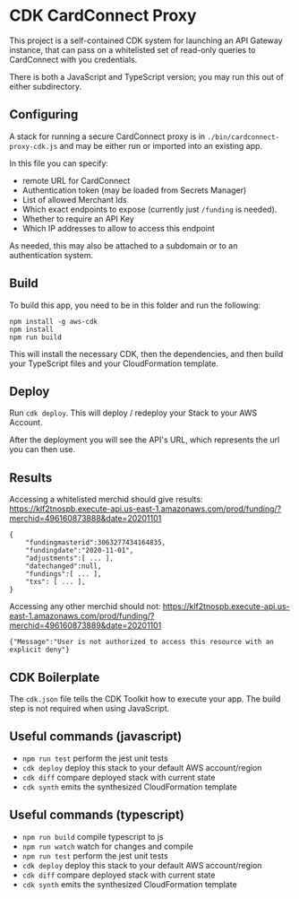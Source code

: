 # CDK CardConnect Proxy

This project is a self-contained CDK system for launching an API Gateway instance, that can pass on a whitelisted set of read-only queries to CardConnect with you credentials.

There is both a JavaScript and TypeScript version; you may run this out of either subdirectory.

## Configuring

A stack for running a secure CardConnect proxy is in `./bin/cardconnect-proxy-cdk.js` and may be either run or imported into an existing app.

In this file you can specify:

- remote URL for CardConnect
- Authentication token (may be loaded from Secrets Manager)
- List of allowed Merchant Ids
- Which exact endpoints to expose (currently just `/funding` is needed).
- Whether to require an API Key
- Which IP addresses to allow to access this endpoint

As needed, this may also be attached to a subdomain or to an authentication system.

## Build

To build this app, you need to be in this folder and run the following:

```
npm install -g aws-cdk
npm install
npm run build
```

This will install the necessary CDK, then the dependencies, and then build your TypeScript files and your CloudFormation template.

## Deploy

Run `cdk deploy`. This will deploy / redeploy your Stack to your AWS Account.

After the deployment you will see the API's URL, which represents the url you can then use.

## Results

Accessing a whitelisted merchid should give results:
https://klf2tnospb.execute-api.us-east-1.amazonaws.com/prod/funding/?merchid=496160873888&date=20201101

```
{
    "fundingmasterid":3063277434164835,
    "fundingdate":"2020-11-01",
    "adjustments":[ ... ],
    "datechanged":null,
    "fundings":[ ... ],
    "txs": [ ... ],
}
```

Accessing any other merchid should not:
https://klf2tnospb.execute-api.us-east-1.amazonaws.com/prod/funding/?merchid=496160873889&date=20201101

```
{"Message":"User is not authorized to access this resource with an explicit deny"}
```

## CDK Boilerplate

The `cdk.json` file tells the CDK Toolkit how to execute your app. The build step is not required when using JavaScript.

## Useful commands (javascript)

- `npm run test` perform the jest unit tests
- `cdk deploy` deploy this stack to your default AWS account/region
- `cdk diff` compare deployed stack with current state
- `cdk synth` emits the synthesized CloudFormation template

## Useful commands (typescript)

- `npm run build` compile typescript to js
- `npm run watch` watch for changes and compile
- `npm run test` perform the jest unit tests
- `cdk deploy` deploy this stack to your default AWS account/region
- `cdk diff` compare deployed stack with current state
- `cdk synth` emits the synthesized CloudFormation template
